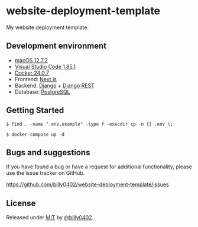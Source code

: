 # website-deployment-template

My website deployment template.

## Development environment

- [macOS 12.7.2](https://www.apple.com/tw/macos/monterey/)
- [Visual Studio Code 1.85.1](https://code.visualstudio.com/)
- [Docker 24.0.7](https://www.docker.com/)
- Frontend: [Next.js](https://nextjs.org/)
- Backend: [Django](https://www.djangoproject.com/) + [Django REST](https://www.django-rest-framework.org/)
- Database: [PostgreSQL](https://www.postgresql.org/)

## Getting Started

```shell
$ find . -name ".env.example" -type f -execdir cp -n {} .env \;

$ docker compose up -d
```

## Bugs and suggestions

If you have found a bug or have a request for additional functionality, please use the issue tracker on GitHub.

https://github.com/billy0402/website-deployment-template/issues

## License

Released under [MIT](/LICENSE) by [@billy0402](https://github.com/billy0402).
